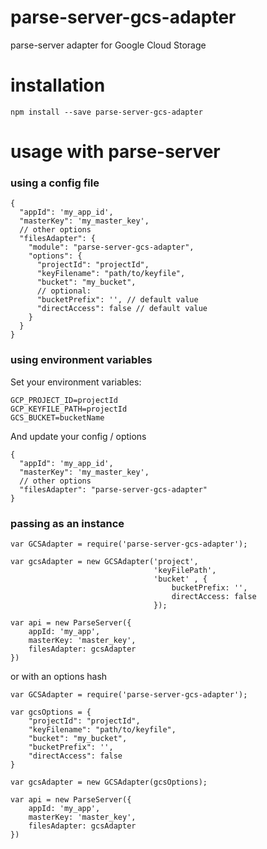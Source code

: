 # parse-server-gcs-adapter
parse-server adapter for Google Cloud Storage

# installation

`npm install --save parse-server-gcs-adapter`

# usage with parse-server

### using a config file

```
{
  "appId": 'my_app_id',
  "masterKey": 'my_master_key',
  // other options
  "filesAdapter": {
    "module": "parse-server-gcs-adapter",
    "options": {
      "projectId": "projectId",
      "keyFilename": "path/to/keyfile",
      "bucket": "my_bucket",
      // optional:
      "bucketPrefix": '', // default value
      "directAccess": false // default value
    } 
  }
}
```

### using environment variables

Set your environment variables:

```
GCP_PROJECT_ID=projectId
GCP_KEYFILE_PATH=projectId
GCS_BUCKET=bucketName
```

And update your config / options

```
{
  "appId": 'my_app_id',
  "masterKey": 'my_master_key',
  // other options
  "filesAdapter": "parse-server-gcs-adapter"
}
```


### passing as an instance

```
var GCSAdapter = require('parse-server-gcs-adapter');

var gcsAdapter = new GCSAdapter('project', 
								'keyFilePath', 
								'bucket' , {
									bucketPrefix: '',
									directAccess: false
								});

var api = new ParseServer({
	appId: 'my_app',
	masterKey: 'master_key',
	filesAdapter: gcsAdapter
})
```

or with an options hash

```
var GCSAdapter = require('parse-server-gcs-adapter');

var gcsOptions = {
	"projectId": "projectId",
    "keyFilename": "path/to/keyfile",
    "bucket": "my_bucket",
    "bucketPrefix": '',
	"directAccess": false
}

var gcsAdapter = new GCSAdapter(gcsOptions);

var api = new ParseServer({
	appId: 'my_app',
	masterKey: 'master_key',
	filesAdapter: gcsAdapter
})
```


